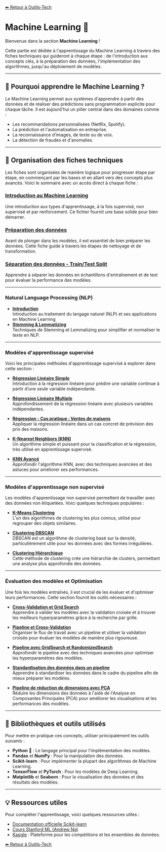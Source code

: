 [⬅ Retour à Outils-Tech](../README.md)

# Machine Learning 🤖

Bienvenue dans la section **Machine Learning** !

Cette partie est dédiée à l'apprentissage du Machine Learning à travers des fiches techniques qui guideront à chaque étape : de l'introduction aux concepts clés, à la préparation des données, l'implémentation des algorithmes, jusqu'au déploiement de modèles.

---

## 🌟 Pourquoi apprendre le Machine Learning ?

Le Machine Learning permet aux systèmes d'apprendre à partir des données et de réaliser des prédictions sans programmation explicite pour chaque tâche. Il est aujourd'hui un pilier central dans des domaines comme :  
- Les recommandations personnalisées (Netflix, Spotify).  
- La prédiction et l'automatisation en entreprise.  
- La reconnaissance d’images, de texte ou de voix.  
- La détection de fraudes et d'anomalies.

---

## 📂 Organisation des fiches techniques

Les fiches sont organisées de manière logique pour progresser étape par étape, en commençant par les bases et en allant vers des concepts plus avancés. Voici le sommaire avec un accès direct à chaque fiche :

### **[Introduction au Machine Learning](./data/intro_machine_learning.md)**  
   Une introduction aux types d'apprentissage, à la fois supervisé, non supervisé et par renforcement. Ce fichier fournit une base solide pour bien démarrer.

### **[Préparation des données](./data/preparation_donnees.md)**  
   Avant de plonger dans les modèles, il est essentiel de bien préparer les données. Cette fiche guide à travers les étapes de nettoyage et de transformation.

### **[Séparation des données - Train/Test Split](./data/train_test_split.md)**  
   Apprendre à séparer les données en échantillons d'entraînement et de test pour évaluer la performance des modèles.

---

### **Natural Language Processing (NLP)**

- **[Introduction](./data/intro_nlp.md)**  
   Introduction au traitement du langage naturel (NLP) et ses applications en Machine Learning
- **[Stemming & Lemmatizing](./data/nlp_stemming_lemmatizing.md)**  
   Techniques de Stemming et Lemmatizing pour simplifier et normaliser le texte en NLP.

---

### **Modèles d'apprentissage supervisé**

Voici les principales méthodes d'apprentissage supervisé à explorer dans cette section :

- **[Régression Linéaire Simple](./data/regression_lineaire_simple.md)**  
  Introduction à la régression linéaire pour prédire une variable continue à partir d’une seule variable indépendante.

- **[Régression Linéaire Multiple](./data/regression_lineaire_multiple.md)**  
  Approfondissement de la régression linéaire avec plusieurs variables indépendantes.

- **[Régression - Cas pratique : Ventes de maisons](./data/regression_cas_pratique_ventes_maisons.md)**  
  Appliquer la régression linéaire dans un cas concret de prévision des prix des maisons.

- **[K-Nearest Neighbors (KNN)](./data/knn.md)**  
  Un algorithme simple et puissant pour la classification et la régression, très utilisé en apprentissage supervisé.

- **[KNN Avancé](./data/knn_avance.md)**  
  Approfondir l'algorithme KNN, avec des techniques avancées et des astuces pour améliorer ses performances.

---

### **Modèles d'apprentissage non supervisé**

Les modèles d'apprentissage non supervisé permettent de travailler avec des données non étiquetées. Voici quelques techniques populaires :

- **[K-Means Clustering](./data/kmeans_clustering.md)**  
  L'un des algorithmes de clustering les plus connus, utilisé pour regrouper des objets similaires.

- **[Clustering DBSCAN](./data/clustering_dbscan.md)**  
  DBSCAN est un algorithme de clustering basé sur la densité, particulièrement utile pour les données avec des formes irrégulières.

- **[Clustering Hiérarchique](./data/clustering_hierarchique.md)**  
  Cette méthode de clustering crée une hiérarchie de clusters, permettant une analyse plus approfondie des données.

---

### **Évaluation des modèles et Optimisation**

Une fois les modèles entraînés, il est crucial de les évaluer et d'optimiser leurs performances. Cette section fournit les outils nécessaires :

- **[Cross-Validation et Grid Search](./data/cross_validation_grid_search.md)**  
  Apprendre à valider les modèles avec la validation croisée et à trouver les meilleurs hyperparamètres grâce à la recherche par grille.

- **[Pipeline et Cross-Validation](./data/pipeline_cross_validation.md)**  
  Organiser le flux de travail avec un pipeline et utiliser la validation croisée pour évaluer les modèles de manière plus rigoureuse.

- **[Pipeline avec GridSearch et RandomizedSearch](./data/pipeline_gridsearch_randomized.md)**  
  Approfondir le pipeline avec des techniques avancées pour optimiser les hyperparamètres des modèles.

- **[Standardisation des données dans un pipeline](./data/pipeline_standardiser.md)**  
  Apprendre à standardiser les données dans le cadre du pipeline afin de mieux préparer les modèles.

- **[Pipeline de réduction de dimensions avec PCA](./data/pipeline_pca.md)**  
  Réduire les dimensions des données à l'aide de l'Analyse en Composantes Principales (PCA) pour améliorer les visualisations et les performances des modèles.

---

## 🔧 Bibliothèques et outils utilisés

Pour mettre en pratique ces concepts, utiliser principalement les outils suivants :

- **Python** 🐍 : Le langage principal pour l'implémentation des modèles.
- **Pandas** et **NumPy** : Pour la manipulation des données.
- **Scikit-learn** : Pour implémenter la plupart des algorithmes de Machine Learning.
- **TensorFlow** et **PyTorch** : Pour les modèles de Deep Learning.
- **Matplotlib** et **Seaborn** : Pour la visualisation des données et des résultats des modèles.

---

## 💡 Ressources utiles

Pour compléter l'apprentissage, voici quelques ressources utiles :

- [Documentation officielle Scikit-learn](https://scikit-learn.org/stable/)  
- [Cours Stanford ML (Andrew Ng)](https://www.coursera.org/learn/machine-learning)  
- [Kaggle](https://www.kaggle.com/) : Plateforme pour les compétitions et les ensembles de données.


[⬅ Retour à Outils-Tech](../README.md)
